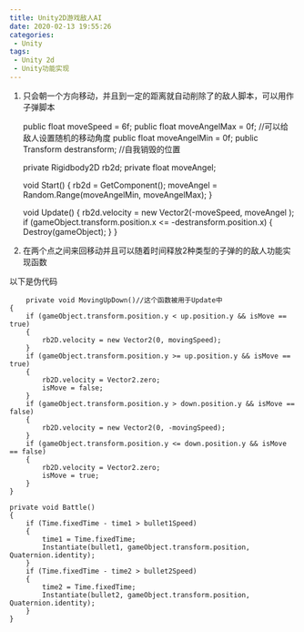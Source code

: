 ```yaml
---
title: Unity2D游戏敌人AI
date: 2020-02-13 19:55:26
categories:
 - Unity
tags:
 - Unity 2d
 - Unity功能实现
---
```


1. 只会朝一个方向移动，并且到一定的距离就自动削除了的敌人脚本，可以用作子弹脚本

    public float moveSpeed = 6f;
    public float moveAngelMax = 0f; //可以给敌人设置随机的移动角度
    public float moveAngelMin = 0f; 
    public Transform destransform; //自我销毁的位置

    private Rigidbody2D rb2d;
    private float moveAngel;

    void Start()
    {
        rb2d = GetComponent<Rigidbody2D>();
        moveAngel = Random.Range(moveAngelMin, moveAngelMax);
    }

    void Update()
    {
        rb2d.velocity = new Vector2(-moveSpeed, moveAngel );
        if (gameObject.transform.position.x <= -destransform.position.x)
        {
            Destroy(gameObject);
        }
    }

2. 在两个点之间来回移动并且可以随着时间释放2种类型的子弹的的敌人功能实现函数

以下是伪代码

        private void MovingUpDown()//这个函数被用于Update中
    {
        if (gameObject.transform.position.y < up.position.y && isMove == true)
        {
            rb2D.velocity = new Vector2(0, movingSpeed);
        }
        if (gameObject.transform.position.y >= up.position.y && isMove == true)
        {
            rb2D.velocity = Vector2.zero;
            isMove = false;
        }
        if (gameObject.transform.position.y > down.position.y && isMove == false)
        {
            rb2D.velocity = new Vector2(0, -movingSpeed);
        }
        if (gameObject.transform.position.y <= down.position.y && isMove == false)
        {
            rb2D.velocity = Vector2.zero;
            isMove = true;
        }
    }

    private void Battle()
    {
        if (Time.fixedTime - time1 > bullet1Speed)
        {
            time1 = Time.fixedTime;
            Instantiate(bullet1, gameObject.transform.position, Quaternion.identity);
        }
        if (Time.fixedTime - time2 > bullet2Speed)
        {
            time2 = Time.fixedTime;
            Instantiate(bullet2, gameObject.transform.position, Quaternion.identity);
        }
    }
